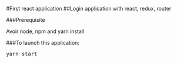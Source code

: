 #First react application
##Login application with react, redux, router

###Prerequisite

Avoir node, npm and yarn install

###To launch this application:
<pre>
yarn start
</pre>
